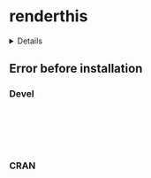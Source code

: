 # renderthis

<details>

* Version: NA
* GitHub: NA
* Source code: https://github.com/cran/renderthis
* Number of recursive dependencies: 87

Run `revdepcheck::cloud_details(, "renderthis")` for more info

</details>

## Error before installation

### Devel

```






```
### CRAN

```






```
